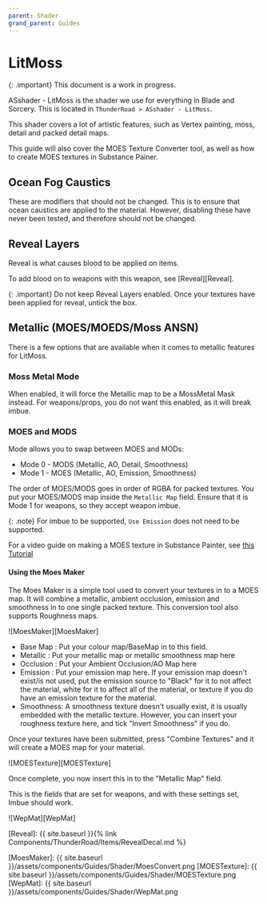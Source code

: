 ```yaml
---
parent: Shader
grand_parent: Guides
---
```


# LitMoss 

{: .important}
This document is a work in progress.

ASshader - LitMoss is the shader we use for everything in Blade and Sorcery. This is located in `ThunderRoad > ASshader - LitMoss`.

This shader covers a lot of artistic features, such as Vertex painting, moss, detail and packed detail maps. 

This guide will also cover the MOES Texture Converter tool, as well as how to create MOES textures in Substance Painer. 

## Ocean Fog Caustics

These are modifiers that should not be changed. This is to ensure that ocean caustics are applied to the material. However, disabling these have never been tested, and therefore should not be changed.

## Reveal Layers

Reveal is what causes blood to be applied on items. 

To add blood on to weapons with this weapon, see [Reveal][Reveal].

{: .important}
Do not keep Reveal Layers enabled. Once your textures have been applied for reveal, untick the box. 

## Metallic (MOES/MOEDS/Moss ANSN)

There is a few options that are available when it comes to metallic features for LitMoss. 

### Moss Metal Mode
When enabled, it will force the Metallic map to be a MossMetal Mask instead. For weapons/props, you do not want this enabled, as it will break imbue.

### MOES and MODS

Mode allows you to swap between MOES and MODs:
- Mode 0 - MODS (Metallic, AO, Detail, Smoothness)
- Mode 1 - MOES (Metallic, AO, Emission, Smoothness)

The order of MOES/MODS goes in order of RGBA for packed textures. You put your MOES/MODS map inside the `Metallic Map` field. Ensure that it is Mode 1 for weapons, so they accept weapon imbue. 

{: .note}
For imbue to be supported, `Use Emission` does not need to be supported.

For a video guide on making a MOES texture in Substance Painter, see [this Tutorial](https://youtu.be/H4-o27IbeGM)

#### Using the Moes Maker

The Moes Maker is a simple tool used to convert your textures in to a MOES map. It will combine a metallic, ambient occlusion, emission and smoothness in to one single packed texture. This conversion tool also supports Roughness maps.

![MoesMaker][MoesMaker]

- Base Map : Put your colour map/BaseMap in to this field.
- Metallic : Put your metallic map or metallic smoothness map here
- Occlusion : Put your Ambient Occlusion/AO Map here
- Emission : Put your emission map here. If your emission map doesn't exist/is not used, put the emission source to "Black" for it to not affect the material, white for it to affect all of the material, or texture if you do have an emission texture for the material.
- Smoothness: A smoothness texture doesn't usually exist, it is usually embedded with the metallic texture. However, you can insert your roughness texture here, and tick "Invert Smoothness" if you do.

Once your textures have been submitted, press "Combine Textures" and it will create a MOES map for your material.

![MOESTexture][MOESTexture]

Once complete, you now insert this in to the "Metallic Map" field.

This is the fields that are set for weapons, and with these settings set, Imbue should work.

![WepMat][WepMat]


[Reveal]: {{ site.baseurl }}{% link Components/ThunderRoad/Items/RevealDecal.md %}

[MoesMaker]: {{ site.baseurl }}/assets/components/Guides/Shader/MoesConvert.png
[MOESTexture]: {{ site.baseurl }}/assets/components/Guides/Shader/MOESTexture.png
[WepMat]: {{ site.baseurl }}/assets/components/Guides/Shader/WepMat.png